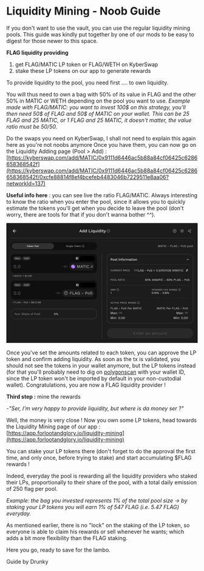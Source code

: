 # Liquidity Mining - Noob Guide

If you don't want to use the vault, you can use the regular liquidity mining pools. This guide was kindly put together by one of our mods to be easy to digest for those newer to this space.&#x20;

**FLAG liquidity providing**

1. get FLAG/MATIC LP token or FLAG/WETH on KyberSwap
2. stake these LP tokens on our app to generate rewards

To provide liquidity to the pool, you need first .... to own liquidity.&#x20;

You will thus need to own a bag with 50% of its value in FLAG and the other 50% in MATIC or WETH depending on the pool you want to use. _Example made with FLAG/MATIC: you want to invest 100$ on this strategy, you'll then need 50$ of FLAG and 50$ of MATIC on your wallet. This can be 25 FLAG and 25 MATIC, or 1 FLAG and 25 MATIC, it doesn't matter, the value ratio must be 50/50._

Do the swaps you need on KyberSwap, I shall not need to explain this again here as you're not noobs anymore Once you have them, you can now go on the Liquidity Adding page (Pool > Add) :[https://kyberswap.com/add/MATIC/0x9111d6446ac5b88a84cf06425c6286658368542f](https://kyberswap.com/add/MATIC/0x9111d6446ac5b88a84cf06425c6286658368542f/0xcfe88814f8ef4bcefeb4483046b7229511e8aa06?networkId=137)

**Useful info here** : you can see live the ratio FLAG/MATIC. Always interesting to know the ratio when you enter the pool, since it allows you to quickly estimate the tokens you'll get when you decide to leave the pool (don't worry, there are tools for that if you don't wanna bother ^^).

![](<../.gitbook/assets/image (1) (3).png>)

Once you've set the amounts related to each token, you can approve the LP token and confirm adding liquidity. As soon as the tx is validated, you should not see the tokens in your wallet anymore, but the LP tokens instead (for that you'll probably need to dig on [polygonscan](https://polygonscan.com/) with your wallet ID, since the LP token won't be imported by default in your non-custodial wallet). Congratulations, you are now a FLAG liquidity provider !

**Third step :** mine the rewards

_-"Ser, I'm very happy to provide liquidity, but where is da money ser ?"_

Well, the money is very close ! Now you own some LP tokens, head towards the Liquidity Mining page of our app :[https://app.forlootandglory.io/liquidity-mining](https://app.forlootandglory.io/liquidity-mining)

You can stake your LP tokens there (don't forget to do the approval the first time, and only once, before trying to stake) and start accumulating $FLAG rewards !

Indeed, everyday the pool is rewarding all the liquidity providers who staked their LPs, proportionally to their share of the pool, with a total daily emission of 250 flag per pool.

_Example: the bag you invested represents 1% of the total pool size -> by staking your LP tokens you will earn 1% of 547 FLAG (i.e. 5.47 FLAG) everyday._

As mentioned earlier, there is no "lock" on the staking of the LP token, so everyone is able to claim his rewards or sell whenever he wants; which adds a bit more flexibility than the FLAG staking.

Here you go, ready to save for the lambo.

Guide by Drunky
